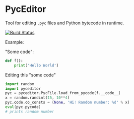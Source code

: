 # PycEditor #

Tool for editing `.pyc` files and Python bytecode in runtime. 

[![Build Status](https://travis-ci.org/moff4/PycEditor.svg?branch=master)](https://travis-ci.org/moff4/PycEditor) 

Example:

"Some code":
```python
def f():
    print('Hello World')
```

Editing this "some code"
```python
import random
import pyceditor
pyc = pyceditor.PycFile.load_from_pycode(f.__code__)
x = random.randint(15, 10**4)
pyc.code.co_consts = (None, 'Hi! Random number: %d' % x)
eval(pyc.pycode)
# prints random number
```

